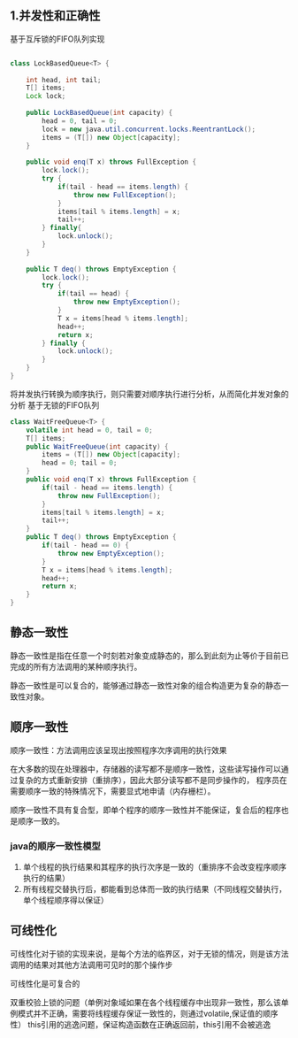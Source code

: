 
## 1.并发性和正确性

基于互斥锁的FIFO队列实现

```java

class LockBasedQueue<T> {
    
    int head, int tail;
    T[] items;
    Lock lock;
    
    public LockBasedQueue(int capacity) {
        head = 0, tail = 0;
        lock = new java.util.concurrent.locks.ReentrantLock();
        items = (T[]) new Object[capacity];
    }
    
    public void enq(T x) throws FullException {
        lock.lock();
        try {
            if(tail - head == items.length) {
                throw new FullException();
            }
            items[tail % items.length] = x;
            tail++;
        } finally{
            lock.unlock();
        }
    }
    
    public T deq() throws EmptyException {
        lock.lock();
        try {
            if(tail == head) {
                throw new EmptyException();
            }
            T x = items[head % items.length];
            head++;
            return x;
        } finally {
            lock.unlock();
        }
    }
}

```

将并发执行转换为顺序执行，则只需要对顺序执行进行分析，从而简化并发对象的分析
基于无锁的FIFO队列

```java
class WaitFreeQueue<T> {
    volatile int head = 0, tail = 0;
    T[] items;
    public WaitFreeQueue(int capacity) {
        items = (T[]) new Object[capacity];
        head = 0; tail = 0;
    }
    public void enq(T x) throws FullException {
        if(tail - head == items.length) {
            throw new FullException();
        }
        items[tail % items.length] = x;
        tail++;
    }
    public T deq() throws EmptyException {
        if(tail - head == 0) {
            throw new EmptyException();
        }
        T x = items[head % items.length];
        head++;
        return x;
    }
}

```

## 静态一致性
静态一致性是指在任意一个时刻若对象变成静态的，那么到此刻为止等价于目前已完成的所有方法调用的某种顺序执行。

静态一致性是可以复合的，能够通过静态一致性对象的组合构造更为复杂的静态一致性对象。

## 顺序一致性
顺序一致性：方法调用应该呈现出按照程序次序调用的执行效果

在大多数的现在处理器中，存储器的读写都不是顺序一致性，这些读写操作可以通过复杂的方式重新安排（重排序），因此大部分读写都不是同步操作的，
程序员在需要顺序一致的特殊情况下，需要显式地申请（内存栅栏）。

顺序一致性不具有复合型，即单个程序的顺序一致性并不能保证，复合后的程序也是顺序一致的。

### java的顺序一致性模型
1. 单个线程的执行结果和其程序的执行次序是一致的（重排序不会改变程序顺序执行的结果）
2. 所有线程交替执行后，都能看到总体而一致的执行结果（不同线程交替执行，单个线程顺序得以保证）

## 可线性化
可线性化对于锁的实现来说，是每个方法的临界区，对于无锁的情况，则是该方法调用的结果对其他方法调用可见时的那个操作步

可线性化是可复合的

双重校验上锁的问题（单例对象域如果在各个线程缓存中出现非一致性，那么该单例模式并不正确，需要将线程缓存保证一致性的，则通过volatile,保证值的顺序性）
this引用的逃逸问题，保证构造函数在正确返回前，this引用不会被逃逸



